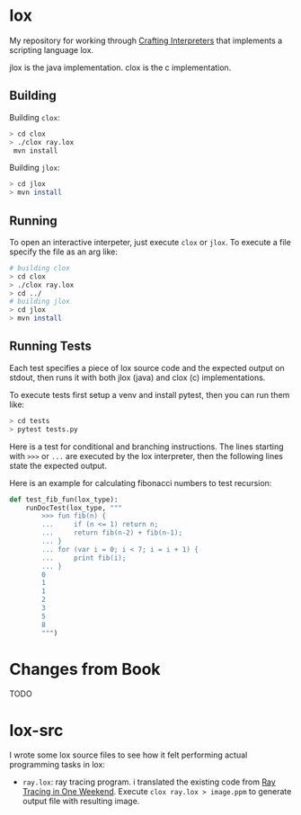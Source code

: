 # lox

My repository for working through [Crafting Interpreters](https://craftinginterpreters.com) that implements a scripting language lox.

jlox is the java implementation. clox is the c implementation.

## Building

Building `clox`:

```sh
> cd clox
> ./clox ray.lox
 mvn install
```

Building `jlox`:

```sh
> cd jlox
> mvn install
```

## Running

To open an interactive interpeter, just execute `clox` or `jlox`.
To execute a file specify the file as an arg like:

```sh
# building clox
> cd clox
> ./clox ray.lox
> cd ../
# building jlox
> cd jlox
> mvn install
```

## Running Tests

Each test specifies a piece of lox source code and the expected output on stdout,
then runs it with both jlox (java) and clox (c) implementations.

To execute tests first setup a venv and install pytest, then you can run them like:

```sh
> cd tests
> pytest tests.py
```

Here is a test for conditional and branching instructions. The lines starting with `>>>` or `...` are executed by the lox interpreter,
then the following lines state the expected output.

Here is an example for calculating fibonacci numbers to test recursion:

```python
def test_fib_fun(lox_type):
    runDocTest(lox_type, """
        >>> fun fib(n) {
        ...     if (n <= 1) return n;
        ...     return fib(n-2) + fib(n-1);
        ... }
        ... for (var i = 0; i < 7; i = i + 1) {
        ...     print fib(i);
        ... }
        0
        1
        1
        2
        3
        5
        8
        """)
```

# Changes from Book

TODO

# lox-src

I wrote some lox source files to see how it felt performing actual programming tasks in
lox:

* `ray.lox`: ray tracing program. i translated the existing code from [Ray Tracing in One Weekend](https://raytracing.github.io/books/RayTracingInOneWeekend.html). Execute `clox ray.lox > image.ppm` to generate output file with resulting image.
